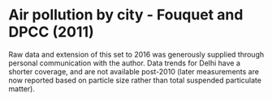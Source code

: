 # Air pollution by city - Fouquet and DPCC (2011)

Raw data and extension of this set to 2016 was generously supplied through personal communication with the author.
Data trends for Delhi have a shorter coverage, and are not available post-2010 (later measurements are now reported based on particle size rather than total suspended particulate matter).